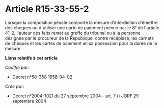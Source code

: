 # Article R15-33-55-2

Lorsque la composition pénale comporte la mesure d'interdiction d'émettre des chèques ou d'utiliser une carte de paiement
prévue par le 8° de l'article 41-2, l'auteur des faits remet au greffe du tribunal ou à la personne désignée par le procureur
de la République, contre récépissé, les carnets de chèques et les cartes de paiement en sa possession pour la durée de la
mesure.

**Liens relatifs à cet article**

_Codifié par_:

  - Décret n°58-358 1958-04-02

_Créé par_:

  - Décret n°2004-1021 du 27 septembre 2004 - art. 7 () JORF 29 septembre 2004
